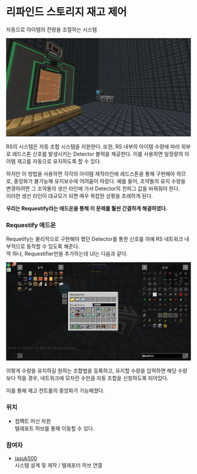 # 리파인드 스토리지 재고 제어

자동으로 아이템의 잔량을 조절하는 시스템

![asdf](../../asset/systems/rs_stock_control/main.jpg)

RS의 시스템은 자동 조합 시스템을 지원한다. 
또한, RS 내부의 아이템 수량에 따라 외부로 레드스톤 신호를 발생시키는 Detector 블럭을 제공한다. 
이를 사용하면 일정량의 아이템 재고를 자동으로 유지하도록 할 수 있다.

하지만 이 방법을 사용하면 각각의 아이템 제작라인에 레드스톤을 통해 구현해야 하므로, 중앙화가 불가능해 유지보수에 어려움이 따랐다. 
예를 들어, 조약돌의 유지 수량을 변경하려면 그 조약돌의 생산 라인에 가서 Detector의 컨피그 값을 바꿔줘야 한다.  
이러한 생산 라인이 대규모가 되면 매우 복잡한 상황을 초래하게 된다.

**우리는 Requestify라는 애드온을 통해 이 문제를 훨씬 간결하게 해결하였다.**

### Requestify 애드온

Requetify는 물리적으로 구현해야 했던 Detector를 통한 신호를 아예 RS 네트워크 내부적으로 동작할 수 있도록 해준다.  
딱 하나, Requestifier만을 추가하는데 UI는 다음과 같다.

![sdf](../../asset/systems/rs_stock_control/requestifier.jpg)

이렇게 수량을 유지하길 원하는 조합법을 등록하고, 유지할 수량을 입력하면
해당 수량보다 적을 경우, 네트워크에 모자란 수만큼 자동 조합을 신청하도록 되어있다. 

이를 통해 재고 컨트롤의 중앙화가 가능해졌다.

### 위치
<!-- tag_source_open:link_list:building_spot -->
- 컴팩트 머신 차원  
텔레포트 허브를 통해 이동할 수 있다.
<!-- tag_close -->

### 참여자
<!-- tag_source_open:link_list:member_contribute -->
- [jasuk500](../members/jasuk500.md)  
시스템 설계 및 제작 / 텔레포터 허브 연결
<!-- tag_close-->